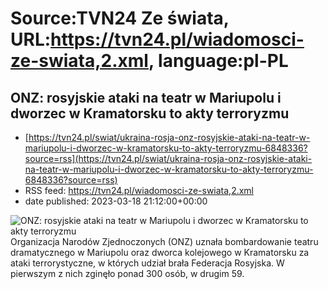 # Source:TVN24 Ze świata, URL:https://tvn24.pl/wiadomosci-ze-swiata,2.xml, language:pl-PL

## ONZ: rosyjskie ataki na teatr w Mariupolu i dworzec w Kramatorsku to akty terroryzmu
 - [https://tvn24.pl/swiat/ukraina-rosja-onz-rosyjskie-ataki-na-teatr-w-mariupolu-i-dworzec-w-kramatorsku-to-akty-terroryzmu-6848336?source=rss](https://tvn24.pl/swiat/ukraina-rosja-onz-rosyjskie-ataki-na-teatr-w-mariupolu-i-dworzec-w-kramatorsku-to-akty-terroryzmu-6848336?source=rss)
 - RSS feed: https://tvn24.pl/wiadomosci-ze-swiata,2.xml
 - date published: 2023-03-18 21:12:00+00:00

<img alt="ONZ: rosyjskie ataki na teatr w Mariupolu i dworzec w Kramatorsku to akty terroryzmu" src="https://tvn24.pl/najnowsze/cdn-zdjecie-7dzjm5-napis-dzieci-przed-teatrem-w-mariupolu-w-budynku-ukrywaly-sie-setki-cywilow-6772641/alternates/LANDSCAPE_1280" />
    Organizacja Narodów Zjednoczonych (ONZ) uznała bombardowanie teatru dramatycznego w Mariupolu oraz dworca kolejowego w Kramatorsku za ataki terrorystyczne, w których udział brała Federacja Rosyjska. W pierwszym z nich zginęło ponad 300 osób, w drugim 59.

